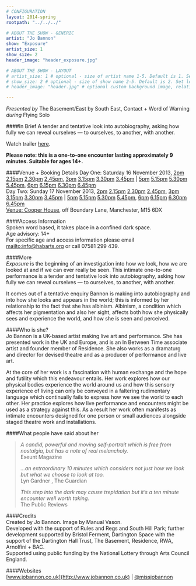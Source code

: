 ```yaml
---
# CONFIGURATION
layout: 2014-spring
rootpath: "../../../"

# ABOUT THE SHOW - GENERIC
artist: "Jo Bannon"
show: "Exposure"
artist_size: 1
show_size: 2
header_image: "header_exposure.jpg"

# ABOUT THE SHOW - LAYOUT
# artist_size: 1 # optional - size of artist name 1-5. Default is 1. Set longer names to lower values
# show_size: 2 # optional - size of show name 2-5. Default is 2. Set longer names to lower values
# header_image: "header.jpg" # optional custom background image, relative to current page

---
```

*Presented by* The Basement/East by South East, Contact + Word of Warning *during* Flying Solo       

####In Brief
A tender and tentative look into autobiography, asking how fully we can reveal ourselves — to ourselves, to another, with another.          
               
Watch trailer [here](http://vimeo.com/68437394).        
        
**Please note: this is a one-to-one encounter lasting approximately 9 minutes. Suitable for ages 14+.**
         
####Venue + Booking Details
Day One: Saturday 16 November 2013, [2pm](http://www.wegottickets.com/event/240556) [2.15pm](http://www.wegottickets.com/event/240583) [2.30pm](http://www.wegottickets.com/event/240591) [2.45pm](http://www.wegottickets.com/event/240599), [3pm](http://www.wegottickets.com/event/240574) [3.15pm](http://www.wegottickets.com/event/240584) [3.30pm](http://www.wegottickets.com/event/240593) [3.45pm](http://www.wegottickets.com/event/240601) | [5pm](http://www.wegottickets.com/event/240575) [5.15pm](http://www.wegottickets.com/event/240585) [5.30pm](http://www.wegottickets.com/event/240595) [5.45pm](http://www.wegottickets.com/event/240603), [6pm](http://www.wegottickets.com/event/240578) [6.15pm](http://www.wegottickets.com/event/240586) [6.30pm](http://www.wegottickets.com/event/240597) [6.45pm](http://www.wegottickets.com/event/240605)          
Day Two: Sunday 17 November 2013, [2pm](http://www.wegottickets.com/event/240579) [2.15pm](http://www.wegottickets.com/event/240587) [2.30pm](http://www.wegottickets.com/event/240592) [2.45pm](http://www.wegottickets.com/event/240600), [3pm](http://www.wegottickets.com/event/240580) [3.15pm](http://www.wegottickets.com/event/240588) [3.30pm](http://www.wegottickets.com/event/240594) [3.45pm](http://www.wegottickets.com/event/240602) | [5pm](http://www.wegottickets.com/event/240581) [5.15pm](http://www.wegottickets.com/event/240589) [5.30pm](http://www.wegottickets.com/event/240596) [5.45pm](http://www.wegottickets.com/event/240604), [6pm](http://www.wegottickets.com/event/240582) [6.15pm](http://www.wegottickets.com/event/240590) [6.30pm](http://www.wegottickets.com/event/240598) [6.45pm](http://www.wegottickets.com/event/240606)                      
[Venue: Cooper House](http://bit.ly/1anL5UN), off Boundary Lane, Manchester, M15 6DX         
               
####Access Information    
Spoken word based, it takes place in a confined dark space.  
Age advisory: 14+    
For specific age and access information please email <mailto:info@habarts.org> or call 07581 299 439.         
              
####More      
*Exposure* is the beginning of an investigation into how we look, how we are looked at and if we can ever really be seen. This intimate one-to-one performance is a tender and tentative look into autobiography, asking how fully we can reveal ourselves — to ourselves, to another, with another.        
        
It comes out of a tentative enquiry Bannon is making into autobiography and into how she looks and appears in the world; this is informed by her relationship to the fact that she has albinism. Albinism, a condition which affects her pigmentation and also her sight, affects both how she physically sees and experience the world, and how she is seen and perceived.          
        
####Who is she?    
Jo Bannon is a UK-based artist making live art and performance. She has presented work in the UK and Europe, and is an In Between Time associate artist and founder member of Residence. She also works as a dramaturg and director for devised theatre and as a producer of performance and live art.        
        
At the core of her work is a fascination with human exchange and the hope and futility which this endeavour entails. Her work explores how our physical bodies experience the world around us and how this sensory experience of living can only be conveyed in a faltering rudimentary language which continually fails to express how we see the world to each other. Her practice explores how live performance and encounters might be used as a strategy against this. As a result her work often manifests as intimate encounters designed for one person or small audiences alongside staged theatre work and installations.        
              
####What people have said about her       
>*A candid, powerful and moving self-portrait which is free from nostalgia, but has a note of real melancholy.*<br>Exeunt Magazine        
>            
>*...an extraordinary 10 minutes which considers not just how we look but what we choose to look at too.*<br>Lyn Gardner , The Guardian
>         
>*This step into the dark may cause trepidation but it’s a ten minute encounter well worth taking.*<br>The Public Reviews        
    
####Credits        
Created by Jo Bannon. Image by Manual Vason.         
Developed with the support of Rules and Regs and South Hill Park; further development supported by Bristol Ferment, Dartington Space with the support of the Dartington Hall Trust, The Basement, Residence, RWA, Arnolfini + BAC.              
Supported using public funding by the National Lottery through Arts Council England.        
        
####Websites        
[www.jobannon.co.uk](http://www.jobannon.co.uk) | [@missjobannon](http://twitter.com/missjobannon)
